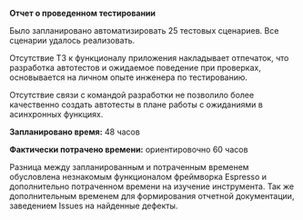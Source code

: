 **Отчет о проведенном тестировании**

Было запланировано автоматизировать 25 тестовых сценариев. Все сценарии удалось реализовать.

Отсутствие ТЗ к функционалу приложения накладывает отпечаток, что разработка автотестов и ожидаемое поведение при проверках, основывается на личном опыте инженера по тестированию.

Отсутствие связи с командой разработки не позволило более качественно создать автотесты в плане работы с ожиданиями в асинхронных функциях.

**Запланировано время:** 48 часов

**Фактически потрачено времени:** ориентировочно 60 часов

Разница между запланированным и потраченным временем обусловлена незнакомым функционалом фреймворка Espresso и дополнительно потраченном времени на изучение инструмента.
Так же дополнительным временем для формирования отчетной документации, заведением Issues на найденные дефекты.
